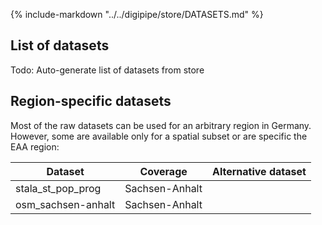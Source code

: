 {%
   include-markdown "../../digipipe/store/DATASETS.md"
%}
 
## List of datasets

Todo: Auto-generate list of datasets from store

## Region-specific datasets

Most of the raw datasets can be used for an arbitrary region in Germany.
However, some are available only for a spatial subset or are specific the EAA
region:


| Dataset            | Coverage       | Alternative dataset |
| ------------------ | -------------- | ------------------- |
| stala_st_pop_prog  | Sachsen-Anhalt |                     |
| osm_sachsen-anhalt | Sachsen-Anhalt |                     |


